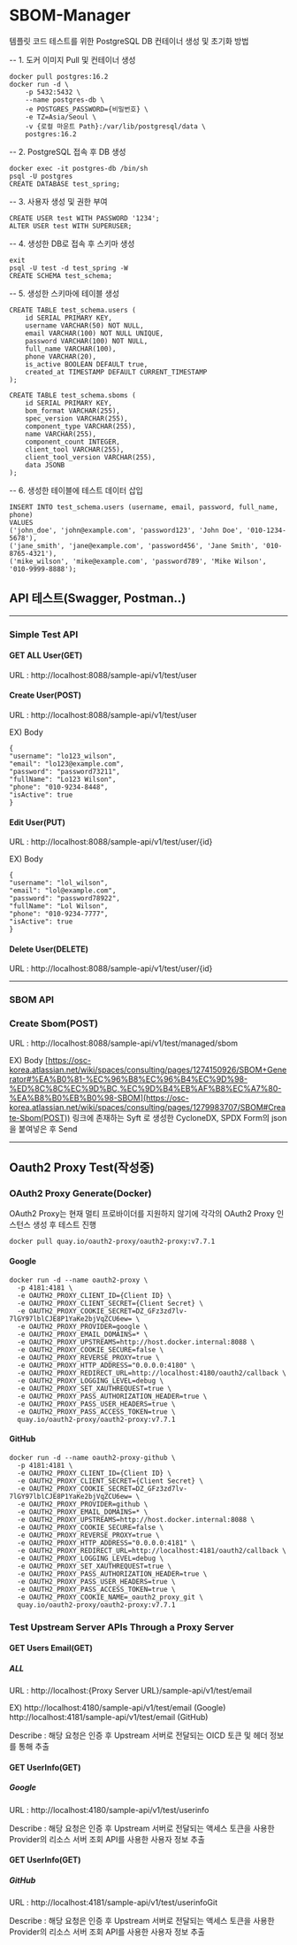 # SBOM-Manager

템플릿 코드 테스트를 위한 PostgreSQL DB 컨테이너 생성 및 초기화 방법

-- 1. 도커 이미지 Pull 및 컨테이너 생성
```
docker pull postgres:16.2
docker run -d \
    -p 5432:5432 \
    --name postgres-db \
    -e POSTGRES_PASSWORD={비밀번호} \
    -e TZ=Asia/Seoul \
    -v {로컬 마운트 Path}:/var/lib/postgresql/data \
    postgres:16.2
```

-- 2. PostgreSQL 접속 후 DB 생성
```
docker exec -it postgres-db /bin/sh
psql -U postgres
CREATE DATABASE test_spring;
```

-- 3. 사용자 생성 및 권한 부여
```
CREATE USER test WITH PASSWORD '1234';
ALTER USER test WITH SUPERUSER;
```

-- 4. 생성한 DB로 접속 후 스키마 생성
```
exit
psql -U test -d test_spring -W
CREATE SCHEMA test_schema;
```

-- 5. 생성한 스키마에 테이블 생성
```
CREATE TABLE test_schema.users (
    id SERIAL PRIMARY KEY,
    username VARCHAR(50) NOT NULL,
    email VARCHAR(100) NOT NULL UNIQUE,
    password VARCHAR(100) NOT NULL,
    full_name VARCHAR(100),
    phone VARCHAR(20),
    is_active BOOLEAN DEFAULT true,
    created_at TIMESTAMP DEFAULT CURRENT_TIMESTAMP
);

CREATE TABLE test_schema.sboms (
    id SERIAL PRIMARY KEY,
    bom_format VARCHAR(255),
    spec_version VARCHAR(255),
    component_type VARCHAR(255),
    name VARCHAR(255),
    component_count INTEGER,
    client_tool VARCHAR(255),
    client_tool_version VARCHAR(255),
    data JSONB
);
```

-- 6. 생성한 테이블에 테스트 데이터 삽입
```
INSERT INTO test_schema.users (username, email, password, full_name, phone) 
VALUES 
('john_doe', 'john@example.com', 'password123', 'John Doe', '010-1234-5678'),
('jane_smith', 'jane@example.com', 'password456', 'Jane Smith', '010-8765-4321'),
('mike_wilson', 'mike@example.com', 'password789', 'Mike Wilson', '010-9999-8888');
```

## API 테스트(Swagger, Postman..)
---
### Simple Test API

#### GET ALL User(GET)

URL : http://localhost:8088/sample-api/v1/test/user

#### Create User(POST)

URL : http://localhost:8088/sample-api/v1/test/user

EX) Body
```
{
"username": "lo123_wilson",
"email": "lo123@example.com",
"password": "password73211",
"fullName": "Lo123 Wilson",
"phone": "010-9234-8448",
"isActive": true
}
```
#### Edit User(PUT)

URL : http://localhost:8088/sample-api/v1/test/user/{id}

EX) Body 
```
{
"username": "lol_wilson",
"email": "lol@example.com",
"password": "password78922",
"fullName": "Lol Wilson",
"phone": "010-9234-7777",
"isActive": true
}
```
#### Delete User(DELETE)

URL : http://localhost:8088/sample-api/v1/test/user/{id}

---
### SBOM API

### Create Sbom(POST)

URL : http://localhost:8088/sample-api/v1/test/managed/sbom

EX) Body
[https://osc-korea.atlassian.net/wiki/spaces/consulting/pages/1274150926/SBOM+Generator#%EA%B0%81-%EC%96%B8%EC%96%B4%EC%9D%98-%ED%8C%8C%EC%9D%BC,%EC%9D%B4%EB%AF%B8%EC%A7%80-%EA%B8%B0%EB%B0%98-SBOM](https://osc-korea.atlassian.net/wiki/spaces/consulting/pages/1279983707/SBOM#Create-Sbom(POST))
링크에 존재하는 Syft 로 생성한 CycloneDX, SPDX Form의 json을 붙여넣은 후 Send

---
## Oauth2 Proxy Test(작성중)

### OAuth2 Proxy Generate(Docker)
OAuth2 Proxy는 현재 멀티 프로바이더를 지원하지 않기에 각각의 OAuth2 Proxy 인스턴스 생성 후 테스트 진행
```
docker pull quay.io/oauth2-proxy/oauth2-proxy:v7.7.1
```
#### Google
```
docker run -d --name oauth2-proxy \
  -p 4181:4181 \
  -e OAUTH2_PROXY_CLIENT_ID={Client ID} \
  -e OAUTH2_PROXY_CLIENT_SECRET={Client Secret} \
  -e OAUTH2_PROXY_COOKIE_SECRET=DZ_GFz3zd7lv-7lGY97lblCJE8P1YaKe2bjVqZCU6ew= \
  -e OAUTH2_PROXY_PROVIDER=google \
  -e OAUTH2_PROXY_EMAIL_DOMAINS=* \
  -e OAUTH2_PROXY_UPSTREAMS=http://host.docker.internal:8088 \
  -e OAUTH2_PROXY_COOKIE_SECURE=false \
  -e OAUTH2_PROXY_REVERSE_PROXY=true \
  -e OAUTH2_PROXY_HTTP_ADDRESS="0.0.0.0:4180" \
  -e OAUTH2_PROXY_REDIRECT_URL=http://localhost:4180/oauth2/callback \
  -e OAUTH2_PROXY_LOGGING_LEVEL=debug \
  -e OAUTH2_PROXY_SET_XAUTHREQUEST=true \
  -e OAUTH2_PROXY_PASS_AUTHORIZATION_HEADER=true \
  -e OAUTH2_PROXY_PASS_USER_HEADERS=true \
  -e OAUTH2_PROXY_PASS_ACCESS_TOKEN=true \
  quay.io/oauth2-proxy/oauth2-proxy:v7.7.1
```

#### GitHub
```
docker run -d --name oauth2-proxy-github \
  -p 4181:4181 \
  -e OAUTH2_PROXY_CLIENT_ID={Client ID} \
  -e OAUTH2_PROXY_CLIENT_SECRET={Client Secret} \
  -e OAUTH2_PROXY_COOKIE_SECRET=DZ_GFz3zd7lv-7lGY97lblCJE8P1YaKe2bjVqZCU6ew= \
  -e OAUTH2_PROXY_PROVIDER=github \
  -e OAUTH2_PROXY_EMAIL_DOMAINS=* \
  -e OAUTH2_PROXY_UPSTREAMS=http://host.docker.internal:8088 \
  -e OAUTH2_PROXY_COOKIE_SECURE=false \
  -e OAUTH2_PROXY_REVERSE_PROXY=true \
  -e OAUTH2_PROXY_HTTP_ADDRESS="0.0.0.0:4181" \
  -e OAUTH2_PROXY_REDIRECT_URL=http://localhost:4181/oauth2/callback \
  -e OAUTH2_PROXY_LOGGING_LEVEL=debug \
  -e OAUTH2_PROXY_SET_XAUTHREQUEST=true \
  -e OAUTH2_PROXY_PASS_AUTHORIZATION_HEADER=true \
  -e OAUTH2_PROXY_PASS_USER_HEADERS=true \
  -e OAUTH2_PROXY_PASS_ACCESS_TOKEN=true \
  -e OAUTH2_PROXY_COOKIE_NAME=_oauth2_proxy_git \
  quay.io/oauth2-proxy/oauth2-proxy:v7.7.1
```

### Test Upstream Server APIs Through a Proxy Server

#### GET Users Email(GET)
##### ALL

URL : http://localhost:{Proxy Server URL}/sample-api/v1/test/email

EX) http://localhost:4180/sample-api/v1/test/email  (Google)    
    http://localhost:4181/sample-api/v1/test/email  (GitHub)
    
Describe : 해당 요청은 인증 후 Upstream 서버로 전달되는 OICD 토큰 및 헤더 정보를 통해 추출

#### GET UserInfo(GET)
##### Google

URL : http://localhost:4180/sample-api/v1/test/userinfo

Describe : 해당 요청은 인증 후 Upstream 서버로 전달되는 액세스 토큰을 사용한 Provider의 리소스 서버 조회 API를 사용한 사용자 정보 추출

#### GET UserInfo(GET)
##### GitHub

URL : http://localhost:4181/sample-api/v1/test/userinfoGit

Describe : 해당 요청은 인증 후 Upstream 서버로 전달되는 액세스 토큰을 사용한 Provider의 리소스 서버 조회 API를 사용한 사용자 정보 추출



